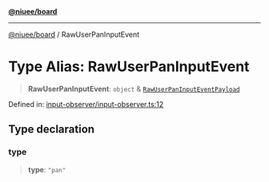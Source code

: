 [**@niuee/board**](../README.md)

***

[@niuee/board](../globals.md) / RawUserPanInputEvent

# Type Alias: RawUserPanInputEvent

> **RawUserPanInputEvent**: `object` & [`RawUserPanInputEventPayload`](RawUserPanInputEventPayload.md)

Defined in: [input-observer/input-observer.ts:12](https://github.com/niuee/board/blob/cc09a87e934160adef876c4e11d51fd97e78653d/src/input-observer/input-observer.ts#L12)

## Type declaration

### type

> **type**: `"pan"`
